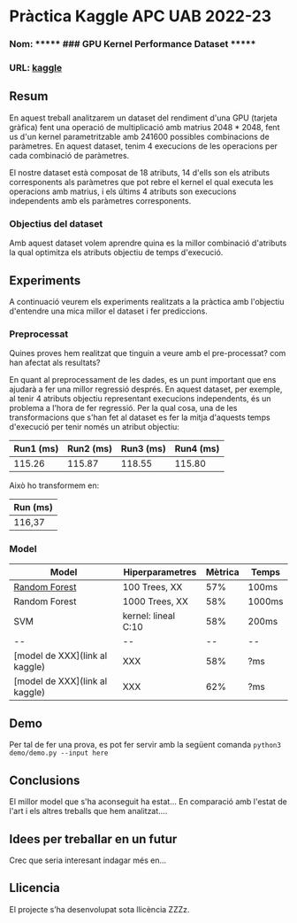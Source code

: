 # Pràctica Kaggle APC UAB 2022-23
### Nom: ***** ### GPU Kernel Performance Dataset *****
### URL: [kaggle](https://www.kaggle.com/datasets/rupals/gpu-runtime)
## Resum
En aquest treball analitzarem un dataset del rendiment d'una GPU (tarjeta gràfica) fent una operació de multiplicació amb matrius 2048 * 2048, fent us d'un kernel parametritzable amb 241600 possibles combinacions de paràmetres. En aquest dataset, tenim 4 execucions de les operacions per cada combinació de paràmetres.

El nostre dataset està composat de 18 atributs, 14 d'ells son els atributs corresponents als paràmetres que pot rebre el kernel el qual executa les operacions amb matrius, i els últims 4 atributs son execucions independents amb els paràmetres corresponents.

### Objectius del dataset
Amb aquest dataset volem aprendre quina es la millor combinació d'atributs la qual optimitza els atributs objectiu de temps d'execució.

## Experiments
A continuació veurem els experiments realitzats a la pràctica amb l'objectiu d'entendre una mica millor el dataset i fer prediccions.

### Preprocessat
Quines proves hem realitzat que tinguin a veure amb el pre-processat? com han afectat als resultats?

En quant al preprocessament de les dades, es un punt important que ens ajudarà a fer una millor regressió després. En aquest dataset, per exemple, al tenir 4 atributs objectiu representant execucions independents, és un problema a l'hora de fer regressió. Per la qual cosa, una de les transformacions que s'han fet al dataset es fer la mitja d'aquests temps d'execució per tenir només un atribut objectiu:

| Run1 (ms) | Run2 (ms) | Run3 (ms) | Run4 (ms) | 
| -- | -- | -- | -- |
| 115.26 | 115.87 | 118.55 | 115.80 |

Això ho transformem en: 

| Run (ms) |
| -- |
| 116,37 |
### Model
| Model | Hiperparametres | Mètrica | Temps |
| -- | -- | -- | -- |
| [Random Forest](link) | 100 Trees, XX | 57% | 100ms |
| Random Forest | 1000 Trees, XX | 58% | 1000ms |
| SVM | kernel: lineal C:10 | 58% | 200ms |
| -- | -- | -- | -- |
| [model de XXX](link al kaggle) | XXX | 58% | ?ms |
| [model de XXX](link al kaggle) | XXX | 62% | ?ms |
## Demo
Per tal de fer una prova, es pot fer servir amb la següent comanda
``` python3 demo/demo.py --input here ```
## Conclusions
El millor model que s'ha aconseguit ha estat...
En comparació amb l'estat de l'art i els altres treballs que hem analitzat....
## Idees per treballar en un futur
Crec que seria interesant indagar més en...
## Llicencia
El projecte s’ha desenvolupat sota llicència ZZZz.
